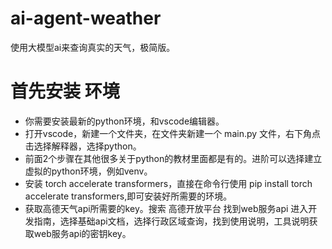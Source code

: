 # ai-agent-weather
使用大模型ai来查询真实的天气，极简版。


# 首先安装 环境

- 你需要安装最新的python环境，和vscode编辑器。
- 打开vscode，新建一个文件夹，在文件夹新建一个 main.py 文件，右下角点击选择解释器，选择python。
- 前面2个步骤在其他很多关于python的教材里面都是有的。进阶可以选择建立虚拟的python环境，例如venv。
- 安装 torch accelerate transformers，直接在命令行使用 pip install torch accelerate transformers,即可安装好所需要的环境。
- 获取高德天气api所需要的key。搜索 高德开放平台 找到web服务api 进入开发指南，选择基础api文档，选择行政区域查询，找到使用说明，工具说明获取web服务api的密钥key。
